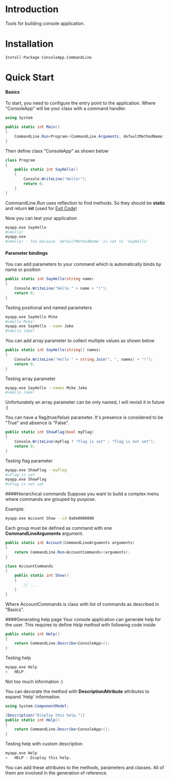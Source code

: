 Introduction
============
Tools for building console application.

Installation
============
```
Install-Package ConsoleApp.CommandLine
```

Quick Start
============
#### Basics
To start, you need to configure the entry point to the application. Where "ConsoleApp" will be your class with a command handler.
```csharp
using System

public static int Main()
{
	CommandLine.Run<Program>(CommandLine.Arguments, defaultMethodName: "SayHello")
}
```
Then define class "ConsoleApp" as shown below
```csharp	
class Program
{
	public static int SayHello()
	{
		Console.WriteLine("Hello!");
		return 0;
	}
}
```
CommandLine.Run uses reflection to find methods. So they should be **static** and return **int** (used for [Exit Code](https://en.wikipedia.org/wiki/Exit_status))

Now you can test your application
```bash
myapp.exe SayHello 
#>Hello!
myapp.exe 
#>Hello! - Too because 'defaultMethodName' is set to 'SayHello'
```
#### Parameter bindings
You can add parameters to your command which is automatically binds by name or position
```csharp
public static int SayHello(string name)
{
	Console.WriteLine("Hello " + name + "!");
	return 0;
}
```
Testing positional and named parameters
```bash
myapp.exe SayHello Mike 
#>Hello Mike!
myapp.exe SayHello --name Jake
#>Hello Jake!
```
You can add array parameter to collect multiple values as shown below
```csharp
public static int SayHello(string[] names)
{
	Console.WriteLine("Hello " + string.Join(", ", names) + "!");
	return 0;
}
```
Testing array parameter
```bash
myapp.exe SayHello --names Mike Jake
#>Hello Jake!
```
Unfortunately an array parameter can be only named, I will revisit it in future :)

You can have a flag(true/false) parameter. It's presence is considered to be "True" and absence is "False".
```csharp
public static int ShowFlag(bool myFlag)
{
	Console.WriteLine(myFlag ? "Flag is set" : "Flag is not set");
	return 0;
}
```
Testing flag parameter
```bash
myapp.exe ShowFlag --myFlag
#>Flag is set
myapp.exe ShowFlag
#>Flag is not set
```

####Hierarchical commands
Suppose you want to build a complex menu where commands are grouped by purpose.

Example:
```bash
myapp.exe Account Show --id 0a0e0000000
```

Each group must be defined as command with one **CommandLineArguments** argument.
```csharp
public static int Account(CommandLineArguments arguments)
{
	return CommandLine.Run<AccountCommands>(arguments);
}

class AccountCommands
{
	public static int Show()
	{
		// ...
	}
}
```
Where AccountCommands is class with list of commands as described in "Basics". 

####Generating help page
Your console application can generate help for the user. This requires to define *Help* method with following code inside
```csharp
public static int Help()
{
	return CommandLine.Describe<ConsoleApp>();
}
```
Testing help
```bash
myapp.exe Help
>	HELP
```
Not too much information :)

You can decorate the method with **DescriptionAttribute** attributes to expand 'Help' information.
```csharp
using System.ComponentModel;

[Description("Display this help.")]
public static int Help()
{
	return CommandLine.Describe<ConsoleApp>();
}
```
Testing help with custom description
```bash
myapp.exe Help
>	HELP - Display this help.
```
You can add these attributes to the methods, parameters and classes. All of them are involved in the generation of reference.

